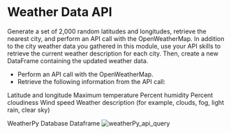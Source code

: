 # Weather Data API
Generate a set of 2,000 random latitudes and longitudes, retrieve the nearest city, and perform an API call with the OpenWeatherMap. In addition to the city weather data you gathered in this module, use your API skills to retrieve the current weather description for each city. Then, create a new DataFrame containing the updated weather data.

- Perform an API call with the OpenWeatherMap.
- Retrieve the following information from the API call:

Latitude and longitude
Maximum temperature
Percent humidity
Percent cloudiness
Wind speed
Weather description (for example, clouds, fog, light rain, clear sky)

WeatherPy Database Dataframe 
![weatherPy_api_query](https://user-images.githubusercontent.com/39811614/162650580-a1155a9d-c720-419b-bc7e-361e014e5ebb.png)